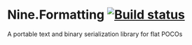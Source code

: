 # Nine.Formatting [![Build status](https://ci.appveyor.com/api/projects/status/y7gaihwdr52sh8dq)](https://ci.appveyor.com/project/yufeih/nine-formatting)

A portable text and binary serialization library for flat POCOs 
